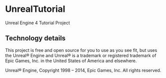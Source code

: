 UnrealTutorial
==============

Unreal Engine 4 Tutorial Project

Technology details
-----------------

This project is free and open source for you to use as you see fit, but uses the Unreal® Engine and Unreal® is a trademark or registered trademark of Epic Games, Inc. in the United States of America and elsewhere.

Unreal® Engine, Copyright 1998 – 2014, Epic Games, Inc. All rights reserved.
